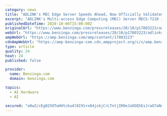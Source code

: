 ```yaml
---
category: news
title: "ADLINK's MEC Edge Server Speeds Ahead, Now Officially Validated as 'NVIDIA GPU Cloud-Ready' Speeding Up AI Deployment for Customers"
excerpt: "ADLINK's Multi-access Edge Computing (MEC) Server MECS-7210 is one of the first validated Open Telecom IT Infrastructure (OTII) compliant edge servers SAN JOSE, Calif."
publishedDateTime: 2020-10-06T15:00:00Z
originalUrl: "https://www.benzinga.com/pressreleases/20/10/p17803223/adlinks-mec-edge-server-speeds-ahead-now-officially-validated-as-nvidia-gpu-cloud-ready-speeding-u"
webUrl: "https://www.benzinga.com/pressreleases/20/10/p17803223/adlinks-mec-edge-server-speeds-ahead-now-officially-validated-as-nvidia-gpu-cloud-ready-speeding-u"
ampWebUrl: "https://amp.benzinga.com/amp/content/17803223"
cdnAmpWebUrl: "https://amp-benzinga-com.cdn.ampproject.org/c/s/amp.benzinga.com/amp/content/17803223"
type: article
quality: 24
heat: 24
published: false

provider:
  name: Benzinga.com
  domain: benzinga.com

topics:
  - AI Hardware
  - AI

secured: "o8wZ/cEg025OTwHUtcku4l8I91+x04jskjCrLTntjIR0eJoOOQ5EsJraO7aNo8xJkWZbr5NsenDDmNcK829YOP7LV0tI1vwyC1YhU5lqQWHRRpgT9wR2b3FZ7WKSlLzVZyszBCbP1a47O3Oiwhk5JeNNtYn9FBAKBkh2lWZFJis6FWpaFQ2w4LUTVoYQnOCFunmhe/hUnrjooEfg84H4oDwlgN8QBJw3J0D1/4BWhWeJv9xRSmWQ0GV/iMwnZjMKgWvsjlOOhxTst1qgJcH/aLVTDiqbXi2FJadj6/v2B0cXxSAhjr86HaWfSBGDbTJTTDt+GNBu+7S8JUEIlqKIwCc5OnNYbHdRXvGrYmmN8kU=;1/XY6Fdy5F6toV0Ail5VjA=="
---
```


